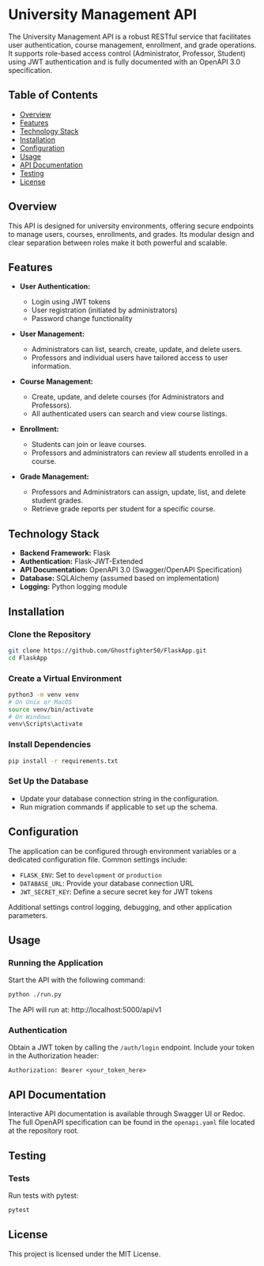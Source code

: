 # University Management API

The University Management API is a robust RESTful service that facilitates user authentication, course management, enrollment, and grade operations. It supports role-based access control (Administrator, Professor, Student) using JWT authentication and is fully documented with an OpenAPI 3.0 specification.

## Table of Contents

- [Overview](#overview)
- [Features](#features)
- [Technology Stack](#technology-stack)
- [Installation](#installation)
- [Configuration](#configuration)
- [Usage](#usage)
- [API Documentation](#api-documentation)
- [Testing](#testing)
- [License](#license)

## Overview

This API is designed for university environments, offering secure endpoints to manage users, courses, enrollments, and grades. Its modular design and clear separation between roles make it both powerful and scalable.

## Features

- **User Authentication:**
    - Login using JWT tokens
    - User registration (initiated by administrators)
    - Password change functionality

- **User Management:**
    - Administrators can list, search, create, update, and delete users.
    - Professors and individual users have tailored access to user information.

- **Course Management:**
    - Create, update, and delete courses (for Administrators and Professors).
    - All authenticated users can search and view course listings.

- **Enrollment:**
    - Students can join or leave courses.
    - Professors and administrators can review all students enrolled in a course.

- **Grade Management:**
    - Professors and Administrators can assign, update, list, and delete student grades.
    - Retrieve grade reports per student for a specific course.

## Technology Stack

- **Backend Framework:** Flask
- **Authentication:** Flask-JWT-Extended
- **API Documentation:** OpenAPI 3.0 (Swagger/OpenAPI Specification)
- **Database:** SQLAlchemy (assumed based on implementation)
- **Logging:** Python logging module

## Installation

### Clone the Repository

```bash
git clone https://github.com/Ghostfighter50/FlaskApp.git
cd FlaskApp
```

### Create a Virtual Environment

```bash
python3 -m venv venv
# On Unix or MacOS
source venv/bin/activate
# On Windows
venv\Scripts\activate
```

### Install Dependencies

```bash
pip install -r requirements.txt
```

### Set Up the Database

- Update your database connection string in the configuration.
- Run migration commands if applicable to set up the schema.

## Configuration

The application can be configured through environment variables or a dedicated configuration file. Common settings include:

- `FLASK_ENV`: Set to `development` or `production`
- `DATABASE_URL`: Provide your database connection URL
- `JWT_SECRET_KEY`: Define a secure secret key for JWT tokens

Additional settings control logging, debugging, and other application parameters.

## Usage

### Running the Application

Start the API with the following command:

```bash
python ./run.py
```

The API will run at:
http://localhost:5000/api/v1

### Authentication

Obtain a JWT token by calling the `/auth/login` endpoint. Include your token in the Authorization header:

```
Authorization: Bearer <your_token_here>
```

## API Documentation

Interactive API documentation is available through Swagger UI or Redoc. The full OpenAPI specification can be found in the `openapi.yaml` file located at the repository root.

## Testing

### Tests

Run tests with pytest:

```bash
pytest
```

## License

This project is licensed under the MIT License.
